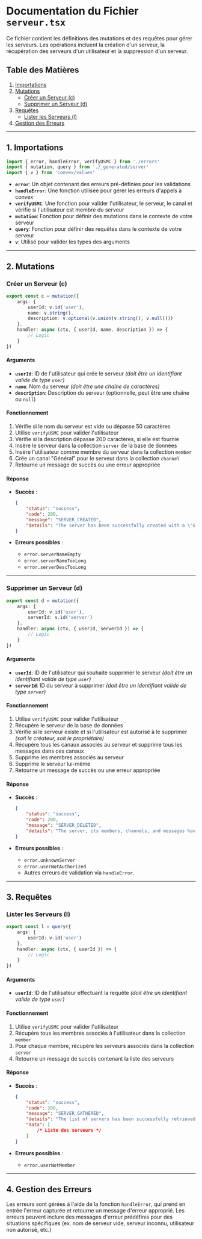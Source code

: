 # Documentation du Fichier `serveur.tsx`

Ce fichier contient les définitions des mutations et des requêtes pour gérer les serveurs. Les opérations incluent la création d'un serveur, la récupération des serveurs d'un utilisateur et la suppression d'un serveur.

## Table des Matières

1. [Importations](#importations)
2. [Mutations](#mutations)
    - [Créer un Serveur (c)](#créer-un-serveur-c)
    - [Supprimer un Serveur (d)](#supprimer-un-serveur-d)
3. [Requêtes](#requêtes)
    - [Lister les Serveurs (l)](#lister-les-serveurs-l)
4. [Gestion des Erreurs](#gestion-des-erreurs)

---

## 1. Importations

```typescript
import { error, handleError, verifyUSMC } from './errors'
import { mutation, query } from './_generated/server'
import { v } from 'convex/values'
```

-   **`error`**: Un objet contenant des erreurs pré-définies pour les validations
-   **`handleError`**: Une fonction utilisée pour gérer les erreurs d'appels à convex
-   **`verifyUSMC`**: Une fonction pour valider l'utilisateur, le serveur, le canal et vérifie si l'utilisateur est membre du serveur
-   **`mutation`**: Fonction pour définir des mutations dans le contexte de votre serveur
-   **`query`**: Fonction pour définir des requêtes dans le contexte de votre serveur
-   **`v`**: Utilisé pour valider les types des arguments

---

## 2. Mutations

### Créer un Serveur (c)

```typescript
export const c = mutation({
	args: {
		userId: v.id('user'),
		name: v.string(),
		description: v.optional(v.union(v.string(), v.null()))
	},
	handler: async (ctx, { userId, name, description }) => {
		// Logic
	}
})
```

#### Arguments

-   **`userId`**: ID de l'utilisateur qui crée le serveur _(doit être un identifiant valide de type `user`)_
-   **`name`**: Nom du serveur _(doit être une chaîne de caractères)_
-   **`description`**: Description du serveur (optionnelle, peut être une chaîne ou `null`)

#### Fonctionnement

1. Vérifie si le nom du serveur est vide ou dépasse 50 caractères
2. Utilise `verifyUSMC` pour valider l'utilisateur
3. Vérifie si la description dépasse 200 caractères, si elle est fournie
4. Insère le serveur dans la collection `server` de la base de données
5. Insère l'utilisateur comme membre du serveur dans la collection `member`
6. Crée un canal "Général" pour le serveur dans la collection `channel`
7. Retourne un message de succès ou une erreur appropriée

#### Réponse

-   **Succès** :

    ```json
    {
    	"status": "success",
    	"code": 200,
    	"message": "SERVER_CREATED",
    	"details": "The server has been successfully created with a \"General\" channel"
    }
    ```

-   **Erreurs possibles** :
    -   `error.serverNameEmpty`
    -   `error.serverNameTooLong`
    -   `error.serverDescTooLong`

---

### Supprimer un Serveur (d)

```typescript
export const d = mutation({
	args: {
		userId: v.id('user'),
		serverId: v.id('server')
	},
	handler: async (ctx, { userId, serverId }) => {
		// Logic
	}
})
```

#### Arguments

-   **`userId`**: ID de l'utilisateur qui souhaite supprimer le serveur _(doit être un identifiant valide de type `user`)_
-   **`serverId`**: ID du serveur à supprimer _(doit être un identifiant valide de type `server`)_

#### Fonctionnement

1. Utilise `verifyUSMC` pour valider l'utilisateur
2. Récupère le serveur de la base de données
3. Vérifie si le serveur existe et si l'utilisateur est autorisé à le supprimer _(soit le créateur, soit le propriétaire)_
4. Récupère tous les canaux associés au serveur et supprime tous les messages dans ces canaux
5. Supprime les membres associés au serveur
6. Supprime le serveur lui-même
7. Retourne un message de succès ou une erreur appropriée

#### Réponse

-   **Succès** :

    ```json
    {
    	"status": "success",
    	"code": 200,
    	"message": "SERVER_DELETED",
    	"details": "The server, its members, channels, and messages have been successfully deleted"
    }
    ```

-   **Erreurs possibles** :
    -   `error.unknownServer`
    -   `error.userNotAuthorized`
    -   Autres erreurs de validation via `handleError`.

---

## 3. Requêtes

### Lister les Serveurs (l)

```typescript
export const l = query({
	args: {
		userId: v.id('user')
	},
	handler: async (ctx, { userId }) => {
		// Logic
	}
})
```

#### Arguments

-   **`userId`**: ID de l'utilisateur effectuant la requête _(doit être un identifiant valide de type `user`)_

#### Fonctionnement

1. Utilise `verifyUSMC` pour valider l'utilisateur
2. Récupère tous les membres associés à l'utilisateur dans la collection `member`
3. Pour chaque membre, récupère les serveurs associés dans la collection `server`
4. Retourne un message de succès contenant la liste des serveurs

#### Réponse

-   **Succès** :

    ```json
    {
    	"status": "success",
    	"code": 200,
    	"message": "SERVER_GATHERED",
    	"details": "The list of servers has been successfully retrieved",
    	"data": [
    		/* Liste des serveurs */
    	]
    }
    ```

-   **Erreurs possibles** :
    -   `error.userNotMember`

---

## 4. Gestion des Erreurs

Les erreurs sont gérées à l'aide de la fonction `handleError`, qui prend en entrée l'erreur capturée et retourne un message d'erreur approprié. Les erreurs peuvent inclure des messages d'erreur prédéfinis pour des situations spécifiques (ex. nom de serveur vide, serveur inconnu, utilisateur non autorisé, etc.)
